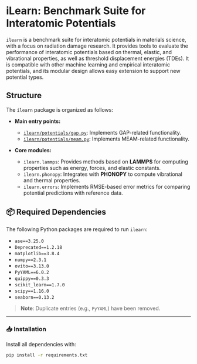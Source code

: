 # iLearn: Benchmark Suite for Interatomic Potentials

`ilearn` is a benchmark suite for interatomic potentials in materials science, with a focus on radiation damage research. It provides tools to evaluate the performance of interatomic potentials based on thermal, elastic, and vibrational properties, as well as threshold displacement energies (TDEs). It is compatible with other machine learning and empirical interatomic potentials, and its modular design allows easy extension to support new potential types.

## Structure

The `ilearn` package is organized as follows:

- **Main entry points:**
  - [`ilearn/potentials/gap.py`](ilearn/potentials/gap.py): Implements GAP-related functionality.
  - [`ilearn/potentials/meam.py`](ilearn/potentials/meam.py): Implements MEAM-related functionality.

- **Core modules:**
  - `ilearn.lammps`: Provides methods based on **LAMMPS** for computing properties such as energy, forces, and elastic constants.
  - `ilearn.phonopy`: Integrates with **PHONOPY** to compute vibrational and thermal properties.
  - `ilearn.errors`: Implements RMSE-based error metrics for comparing potential predictions with reference data.


## 📦 Required Dependencies

The following Python packages are required to run `ilearn`:

- `ase==3.25.0`  
- `Deprecated==1.2.18`  
- `matplotlib==3.8.4`  
- `numpy==2.3.1`  
- `ovito==3.13.0`  
- `PyYAML==6.0.2`  
- `quippy==0.3.3`  
- `scikit_learn==1.7.0`  
- `scipy==1.16.0`  
- `seaborn==0.13.2`  

> **Note**: Duplicate entries (e.g., `PyYAML`) have been removed.

---

### 📥 Installation

Install all dependencies with:

```bash
pip install -r requirements.txt
```

